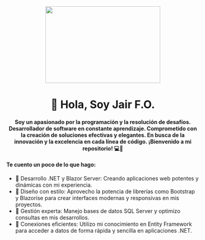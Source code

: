<div id="header" align="center">
  <img src="https://media.giphy.com/media/xT9IgzoKnwFNmISR8I/giphy.gif" width="300" height="200"/>
  <h1 align="center">👋 Hola, Soy Jair F.O.</h1>
  <h4>
    Soy un apasionado por la programación y la resolución de desafíos. Desarrollador de software en constante aprendizaje. Comprometido con la creación de soluciones efectivas y elegantes. En busca de la innovación y la excelencia en cada línea de código. ¡Bienvenido a mi repositorio! 💻🚀
  </h4>
</div>

<div id="resume">
  <h4>Te cuento un poco de lo que hago:</h4>
  <ul>
    <li>
      <span>🚀 Desarrollo .NET y Blazor Server: Creando aplicaciones web potentes y dinámicas con mi experiencia.</span>
    </li>
    <li >
      <span>🎨 Diseño con estilo: Aprovecho la potencia de librerías como Bootstrap y Blazorise para crear interfaces modernas y responsivas en mis proyectos.</span>
    </li>
    <li>
      <span>💾 Gestión experta: Manejo bases de datos SQL Server y optimizo consultas en mis desarrollos.</span>
    </li>
    <li>
      <span>🔗 Conexiones eficientes: Utilizo mi conocimiento en Entity Framework para acceder a datos de forma rápida y sencilla en aplicaciones .NET.</span>
    </li>
  </ul>
</div>




<!--
**fjair/fjair** is a ✨ _special_ ✨ repository because its `README.md` (this file) appears on your GitHub profile.

Here are some ideas to get you started:

- 🔭 I’m currently working on ...
- 🌱 I’m currently learning ...
- 👯 I’m looking to collaborate on ...
- 🤔 I’m looking for help with ...
- 💬 Ask me about ...
- 📫 How to reach me: ...
- 😄 Pronouns: ...
- ⚡ Fun fact: ...
-->
